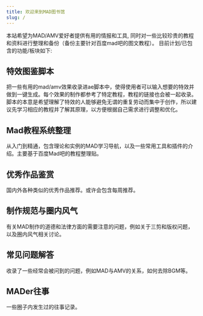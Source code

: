 ```yaml
---
title: 欢迎来到MAD图书馆
slug: /
---
```


本站希望为MAD/AMV爱好者提供有用的情报和工具, 同时对一些比较珍贵的教程和资料进行整理和备份（备份主要针对百度mad吧的图文教程）。
目前计划/已包含的功能/板块如下:

## 特效图鉴脚本
把一些有用的mad/amv效果收录进ae脚本中，使得使用者可以输入想要的特效并做到一键生成。每个效果的制作都参考了特定教程，教程的链接也会被一起收录。
脚本的本意是希望理解了特效的人能够避免无谓的重复劳动而集中于创作，所以建议先学习相应的教程并了解其原理，以方便根据自己需求进行调整和优化。

## Mad教程系统整理
从入门到精通，包含理论和实例的MAD学习导航，以及一些常用工具和插件的介绍。主要基于百度Mad吧的教程整理贴。

## 优秀作品鉴赏
国内外各种类似的优秀作品推荐。或许会包含每周推荐。

## 制作规范与圈内风气
有关MAD制作的道德和法律方面的需要注意的问题，例如关于三剪和版权问题，以及圈内风气相关讨论。

## 常见问题解答
收录了一些经常会被问到的问题，例如MAD与AMV的关系，如何去除BGM等。

## MADer往事
一些圈子内发生过的往事记录。
